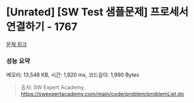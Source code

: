# [Unrated] [SW Test 샘플문제] 프로세서 연결하기 - 1767 

[문제 링크](https://swexpertacademy.com/main/code/problem/problemDetail.do?contestProbId=AV4suNtaXFEDFAUf) 

### 성능 요약

메모리: 13,548 KB, 시간: 1,920 ms, 코드길이: 1,990 Bytes



> 출처: SW Expert Academy, https://swexpertacademy.com/main/code/problem/problemList.do